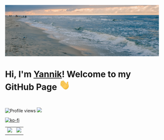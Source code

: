 <img src="https://raw.githubusercontent.com/vaporvee/vaporvee/main/gh-banner.jpg">
<h1>Hi, I'm <a href="https://vaporvee.com/" target="_blank">Yannik</a>! Welcome to my GitHub Page <img width="36px" src="https://raw.githubusercontent.com/vaporvee/vaporvee/main/Hi.gif"></h1>
<br>

![Profile views](https://komarev.com/ghpvc/?username=vaporvee)  <img src="https://raw.githubusercontent.com/vaporvee/RPG-Test/main/assets/textures/debug/banana.png">
<br>

[![ko-fi](https://ko-fi.com/img/githubbutton_sm.svg)](https://ko-fi.com/vaporvee)

<table align="center">
<td><img src="https://github-readme-stats.vercel.app/api?username=vaporvee&show_icons=true&hide_rank=true&hide_border=true&theme=transparent"></td>
<td><img src="https://github-readme-stats.vercel.app/api/top-langs/?username=vaporvee&langs_count=8&hide_border=true&count_private=true&layout=donut&theme=transparent"></td>
</table>

